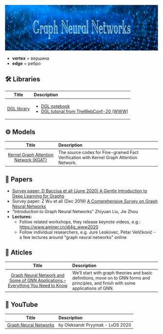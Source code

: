 <img src="https://raw.githubusercontent.com/ElizaLo/Data-Science/master/img/Graph_Neural_Networks.png" width="1050" height="150"/>

- **vertex** = вершина
- **edge** = ребро

## 🛠️ Libraries

| Title | Description |
| :---:         |          :--- |
|[DGL library](https://www.dgl.ai/)|<ul><li>[DGL notebook](https://docs.dgl.ai/tutorials/basics/1_first.html)</li><li>[DGL tutorial from TheWebConf-20 (WWW)](https://www.dgl.ai/news/2020/05/24/webconf.html)</li></ul>|


## ⚙️ Models

| Title | Description |
| :---:         |          :--- |
|[Kernel Graph Attention Network (KGAT)](https://github.com/thunlp/KernelGAT)|The source codes for Fine-grained Fact Verification with Kernel Graph Attention Network.|

## 📄 Papers

- [Survey paper: D Bacciua et all (June 2020) A Gentle Introduction to Deep Learning for Graphs](https://arxiv.org/abs/1912.12693)
- Survey paper: Z Wu et all (Dec 2019) [A Comprehensive Survey on Graph Neural Networks](https://arxiv.org/abs/1901.00596)
- "Introduction to Graph Neural Networks" Zhiyuan Liu, Jie Zhou
- **Lectures:**
  - Follow related workshops, they release keynote videos, e.g.: https://www.aminer.cn/dl4g_www2020
  - Follow individual researchers, e.g.  Jure Leskovec,  Petar Veličković - a few lectures around "graph neural networks" online

## 📰 Aticles

| Title | Description |
| :---:         |          :--- |
|[Graph Neural Network and Some of GNN Applications – Everything You Need to Know](https://neptune.ai/blog/graph-neural-network-and-some-of-gnn-applications)| We’ll start with graph theories and basic definitions, move on to GNN forms and principles, and finish with some applications of GNN.|

## 🔴 YouTube

| Title | Description |
| :---:         |          :--- |
|[Graph Neural Networks](https://www.youtube.com/watch?v=NXhlgb3pIck&list=PLr1w0qwTp9lDgjpGySP6hAlB77tEAoqS5&index=5&t=161s)|by Oleksandr Pryymak - LvDS 2020|

